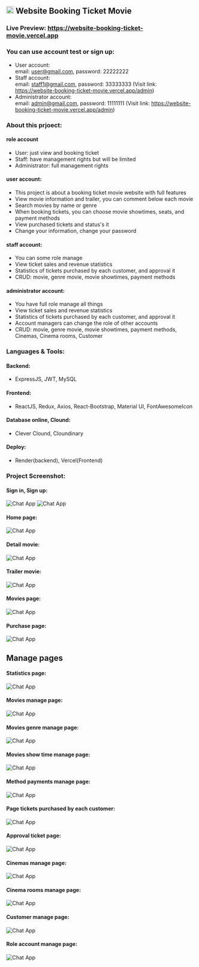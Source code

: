 <h2>
  <img src="https://github.com/user-attachments/assets/f60ddb8e-4711-4e14-bfb0-3f9a4270da69" alt="Chat App" style="width: 20px; height: 20px;">
  Website Booking Ticket Movie
</h2>

### Live Preview: https://website-booking-ticket-movie.vercel.app

### You can use account test or sign up:

-  User account: <br/>
  email: user@gmail.com, password: 22222222
-  Staff account: <br/>
  email: staff1@gmail.com, password: 33333333 (Visit link: https://website-booking-ticket-movie.vercel.app/admin)
-  Administrator account: <br/>
  email: admin@gmail.com, password: 11111111 (Visit link: https://website-booking-ticket-movie.vercel.app/admin)

### About this prjoect:

#### role account
-  User: just view and booking ticket
-  Staff: have management rights but will be limited
-  Administrator: full management rights

#### user account: 
-  This project is about a booking ticket movie website with full features
-  View movie information and trailer, you can comment below each movie
-  Search movies by name or genre
-  When booking tickets, you can choose movie showtimes, seats, and payment methods
-  View purchased tickets and status's it
-  Change your information, change your password

#### staff account: 
- You can some role manage
- View ticket sales and revenue statistics
- Statistics of tickets purchased by each customer, and approval it
- CRUD: movie, genre movie, movie showtimes, payment methods

#### administrator account: 
- You have full role manage all things
- View ticket sales and revenue statistics
- Statistics of tickets purchased by each customer, and approval it
- Account managers can change the role of other accounts
- CRUD: movie, genre movie, movie showtimes, payment methods, Cinemas, Cinema rooms, Customer
 
### Languages & Tools:

#### Backend:
-  ExpressJS, JWT, MySQL
#### Frontend:
-  ReactJS, Redux, Axios, React-Bootstrap, Material UI, FontAwesomeIcon
#### Database online, Clound:
- Clever Clound, Cloundinary
#### Deploy:
-  Render(backend), Vercel(Frontend) 

### Project Screenshot:

#### Sign in, Sign up:
<img src="https://github.com/user-attachments/assets/20f67bf2-0555-4aca-8f65-a9647c02fdaa" alt="Chat App" border="0">
<img src="https://github.com/user-attachments/assets/a79f8574-cbbf-403f-864c-619ae51a59fd" alt="Chat App" border="0">

#### Home page:
<img src="https://github.com/user-attachments/assets/9ffcfce2-69ea-4fcd-a7d4-ffd6ea505332" alt="Chat App" border="0">

#### Detail movie:
<img src="https://github.com/user-attachments/assets/8b1dd653-b054-452e-a95a-d933943126aa" alt="Chat App" border="0">

#### Trailer movie:
<img src="https://github.com/user-attachments/assets/aabfb37e-673c-45d1-8b75-7bb63410dbb0" alt="Chat App" border="0">

#### Movies page:
<img src="https://github.com/user-attachments/assets/68b2685a-cada-4ed2-ba9c-05f35efea5f1" alt="Chat App" border="0">

#### Purchase page:
<img src="https://github.com/user-attachments/assets/2933863a-2895-4af1-a9fa-2a354d55acd8" alt="Chat App" border="0">

## Manage pages

#### Statistics page:
<img src="https://github.com/user-attachments/assets/91695573-5146-4e37-976f-b8dccaeacda7" alt="Chat App" border="0">

#### Movies manage page:
<img src="https://github.com/user-attachments/assets/ce1dfb0f-3160-4d14-82f0-851632e14969" alt="Chat App" border="0">

#### Movies genre manage page:
<img src="https://github.com/user-attachments/assets/c87ab005-ee30-4dcb-8db1-31a616955737" alt="Chat App" border="0">

#### Movies show time manage page:
<img src="https://github.com/user-attachments/assets/c47bb29d-4d53-43f9-b889-470b50ac842d" alt="Chat App" border="0">

#### Method payments manage page:
<img src="https://github.com/user-attachments/assets/620a6312-cdaa-4b7d-a981-9ae19aeceb63" alt="Chat App" border="0">

#### Page tickets purchased by each customer:
<img src="https://github.com/user-attachments/assets/d9647f4e-e875-418a-b106-256c5830b1a6" alt="Chat App" border="0">

#### Approval ticket page:
<img src="https://github.com/user-attachments/assets/1e75b42d-2d7a-4b84-a360-6daecd11e0d9" alt="Chat App" border="0">

#### Cinemas manage page:
<img src="https://github.com/user-attachments/assets/a4b448f4-5f74-4636-8024-218d08b10456" alt="Chat App" border="0">

#### Cinema rooms manage page:
<img src="https://github.com/user-attachments/assets/25873313-3ea1-4c18-bfde-5443e186c008" alt="Chat App" border="0">

#### Customer manage page:
<img src="https://github.com/user-attachments/assets/afb56e44-ecd5-4f81-9d3f-a818b66dad8e" alt="Chat App" border="0">

#### Role account manage page:
<img src="https://github.com/user-attachments/assets/44e569d8-8bde-4619-b408-b90b88af121c" alt="Chat App" border="0">

